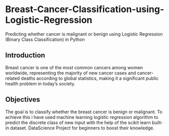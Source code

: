 # Breast-Cancer-Classification-using-Logistic-Regression
Predicting whether cancer is malignant or benign using Logistic Regression (Binary Class Classification) in Python

## Introduction 
Breast cancer is one of the most common cancers among women worldwide, representing the majority of new cancer cases and cancer-related deaths according to global statistics, making it a significant public health problem in today’s society.

## Objectives
The goal is to classify whether the breast cancer is benign or malignant. To achieve this i have used machine learning logistic regression algorithm to predict the discrete class of new input with the help of the scikit learn built-in dataset.
DataScience Project for beginners to boost their knowledge. 
